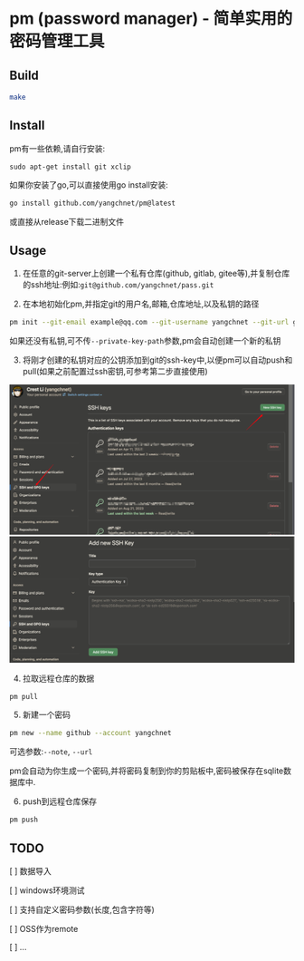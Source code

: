 # pm (password manager) - 简单实用的密码管理工具

## Build

```bash
make
```

## Install
pm有一些依赖,请自行安装:
```
sudo apt-get install git xclip
```

如果你安装了go,可以直接使用go install安装:
```bash
go install github.com/yangchnet/pm@latest
```

或直接从release下载二进制文件

## Usage

1. 在任意的git-server上创建一个私有仓库(github, gitlab, gitee等),并复制仓库的ssh地址:例如:`git@github.com/yangchnet/pass.git`

2. 在本地初始化pm,并指定git的用户名,邮箱,仓库地址,以及私钥的路径
```bash
pm init --git-email example@qq.com --git-username yangchnet --git-url git@github.com:yangchnet/pass.git --private-key-path /path/to/private/key
```
如果还没有私钥,可不传`--private-key-path`参数,pm会自动创建一个新的私钥

3. 将刚才创建的私钥对应的公钥添加到git的ssh-key中,以便pm可以自动push和pull(如果之前配置过ssh密钥,可参考第二步直接使用)

![20240204190855](https://raw.githubusercontent.com/lich-Img/blogImg/master/img/20240204190855.png)
![20240204191010](https://raw.githubusercontent.com/lich-Img/blogImg/master/img/20240204191010.png)

4. 拉取远程仓库的数据
```bash
pm pull
```

5. 新建一个密码
```bash
pm new --name github --account yangchnet
```

可选参数:`--note`, `--url`

pm会自动为你生成一个密码,并将密码复制到你的剪贴板中,密码被保存在sqlite数据库中.

6. push到远程仓库保存
```bash
pm push
```

## TODO
[ ] 数据导入

[ ] windows环境测试

[ ] 支持自定义密码参数(长度,包含字符等)

[ ] OSS作为remote

[ ] ...